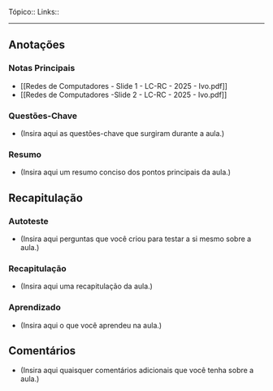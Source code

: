 Tópico::
Links::

---

## Anotações

### Notas Principais

- [[Redes de Computadores - Slide 1 - LC-RC - 2025 - Ivo.pdf]]
- [[Redes de Computadores -Slide 2 - LC-RC - 2025 - Ivo.pdf]]

### Questões-Chave

- (Insira aqui as questões-chave que surgiram durante a aula.)

### Resumo

- (Insira aqui um resumo conciso dos pontos principais da aula.)

## Recapitulação

### Autoteste

- (Insira aqui perguntas que você criou para testar a si mesmo sobre a aula.)

### Recapitulação

- (Insira aqui uma recapitulação da aula.)

### Aprendizado

- (Insira aqui o que você aprendeu na aula.)

## Comentários

- (Insira aqui quaisquer comentários adicionais que você tenha sobre a aula.)


